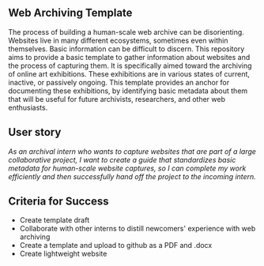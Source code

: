 ## Web Archiving Template
The process of building a human-scale web archive can be disorienting. Websites live in many different ecosystems, sometimes even within themselves. Basic information can be difficult to discern. This repository aims to provide a basic template to gather information about websites and the process of capturing them.  It is specifically aimed toward the archiving of online art exhibitions. These exhibitions are in various states of current, inactive, or passively ongoing. This template provides an anchor for documenting these exhibitions, by identifying basic metadata about them that will be useful for future archivists, researchers, and other web enthusiasts.
## User story
_As an archival intern who wants to capture websites that are part of a large collaborative project, I want to create a guide that standardizes basic metadata for human-scale website captures, so I can complete my work efficiently and then successfully hand off the project to the incoming intern._
## Criteria for Success
  * Create template draft
  * Collaborate with other interns to distill newcomers' experience with web archiving
  * Create a template and upload to github as a PDF and .docx
  * Create lightweight website
